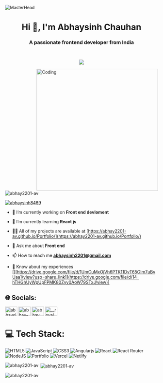 ![MasterHead](https://www.digitaladlectio.com/wp-content/uploads/2020/04/New-PNC-Animated-Banners.gif)
<h1 align="center">Hi 👋, I'm Abhaysinh Chauhan</h1>
<h3 align="center">A passionate frontend developer from India</h3>
<br/>
   <p align="center" color:"red">
<!--      <a href="https://github.com/soumya0587/readme-typing-svg"> -->
          <img src="https://readme-typing-svg.demolab.com/?lines=Hi! My self ABHAYSINH CHAUHAN 🏽😀; I am a FRONT-END%20Web%20Developer 🏻‍💻; Interested in Coding 🏃‍♂️♂️;Curious%20to%20learn%20new%20things !&font=Fira%20Code&center=true&width=440&height=45&color=#37bcf7&vCenter=true&size=22&pause=1000">
      </p>
<img align="right" alt="Coding" width="400" src="https://media.tenor.com/YZPnGuPeZv8AAAAd/coding.gif">

<p align="left"> <img src="https://komarev.com/ghpvc/?username=abhay2201-av&label=Profile%20views&color=0e75b6&style=flat" alt="abhay2201-av" /> </p>

<p align="left"> <a href="https://twitter.com/abhaysinh8469" target="blank"><img src="https://img.shields.io/twitter/follow/abhaysinh8469?logo=twitter&style=for-the-badge" alt="abhaysinh8469" /></a> </p>

- 🔭 I’m currently working on **Front end devloment**

- 🌱 I’m currently learning **React js**

- 👨‍💻 All of my projects are available at [https://abhay2201-av.github.io/Portfolio/](https://abhay2201-av.github.io/Portfolio/)

- 💬 Ask me about **Front end**

- 📫 How to reach me **abhaysinh2201@gmail.com**
-  📄 Know about my experiences [[[https://drive.google.com/file/d/1UmCuMxOjVh6PTK11DvT65GIm7uBvUaa1/view?usp=share_link]](https://drive.google.com/file/d/14-hTHGhUyWpUpFPMK80Zyv0AoW79STxJ/view)]

## 🌐 Socials:
<p align="left">
<a href="https://twitter.com/abhaysinh8469" target="blank"><img align="center" src="https://raw.githubusercontent.com/rahuldkjain/github-profile-readme-generator/master/src/images/icons/Social/twitter.svg" alt="abhaysinh8469" height="30" width="40" /></a>
<a href="https://linkedin.com/in/abhay-sinh-chauhan-b24086206" target="blank"><img align="center" src="https://raw.githubusercontent.com/rahuldkjain/github-profile-readme-generator/master/src/images/icons/Social/linked-in-alt.svg" alt="abhay-sinh-chauhan-b24086206" height="30" width="40" /></a>
<a href="https://fb.com/abhay sinh chauhan" target="blank"><img align="center" src="https://raw.githubusercontent.com/rahuldkjain/github-profile-readme-generator/master/src/images/icons/Social/facebook.svg" alt="abhay sinh chauhan" height="30" width="40" /></a>
<a href="https://instagram.com/__royal__chauhan__31" target="blank"><img align="center" src="https://raw.githubusercontent.com/rahuldkjain/github-profile-readme-generator/master/src/images/icons/Social/instagram.svg" alt="__royal__chauhan__31" height="30" width="40" /></a>
</p>

# 💻 Tech Stack:
![HTML5](https://img.shields.io/badge/html5-%23E34F26.svg?style=for-the-badge&logo=html5&logoColor=white) ![JavaScript](https://img.shields.io/badge/javascript-%23323330.svg?style=for-the-badge&logo=javascript&logoColor=%23F7DF1E) ![CSS3](https://img.shields.io/badge/css3-%231572B6.svg?style=for-the-badge&logo=css3&logoColor=white) 
 ![Angularjs](https://img.shields.io/badge/angularjs-%2320232a.svg?style=for-the-badge&logo=angularjs&logoColor=%2361DAFB)
 ![React](https://img.shields.io/badge/react-%2320232a.svg?style=for-the-badge&logo=react&logoColor=%2361DAFB) ![React Router](https://img.shields.io/badge/React_Router-CA4245?style=for-the-badge&logo=react-router&logoColor=white) 
 ![NodeJS](https://img.shields.io/badge/node.js-6DA55F?style=for-the-badge&logo=node.js&logoColor=white)
  ![Portfolio](https://img.shields.io/badge/Portfolio-%23000000.svg?style=for-the-badge&logo=firefox&logoColor=#FF7139) 
 ![Vercel](https://img.shields.io/badge/vercel-%23000000.svg?style=for-the-badge&logo=vercel&logoColor=white)  ![Netlify](https://img.shields.io/badge/netlify-%23000000.svg?style=for-the-badge&logo=netlify&logoColor=#00C7B7)  
 
<p><img align="left" src="https://github-readme-stats.vercel.app/api/top-langs?username=abhay2201-av&show_icons=true&locale=en&layout=compact" alt="abhay2201-av" /></p>

<p>&nbsp;<img align="center" src="https://github-readme-stats.vercel.app/api?username=abhay2201-av&show_icons=true&locale=en" alt="abhay2201-av" /></p>

<p><img align="center" src="https://github-readme-streak-stats.herokuapp.com/?user=abhay2201-av&" alt="abhay2201-av" /></p>
